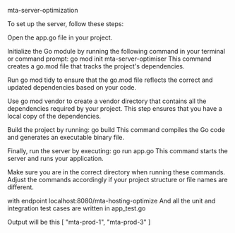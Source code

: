 mta-server-optimization

To set up the server, follow these steps:

Open the app.go file in your project.

Initialize the Go module by running the following command in your terminal or command prompt:
go mod init mta-server-optimiser
This command creates a go.mod file that tracks the project's dependencies.

Run go mod tidy to ensure that the go.mod file reflects the correct and updated dependencies based on your code.

Use go mod vendor to create a vendor directory that contains all the dependencies required by your project. This step ensures that you have a local copy of the dependencies.

Build the project by running:
go build
This command compiles the Go code and generates an executable binary file.

Finally, run the server by executing:
go run app.go
This command starts the server and runs your application.

Make sure you are in the correct directory when running these commands. Adjust the commands accordingly if your project structure or file names are different.

with endpoint localhost:8080/mta-hosting-optimize
And all the unit and integration test cases are written in app_test.go 

Output will be this 
[ "mta-prod-1", "mta-prod-3" ]


